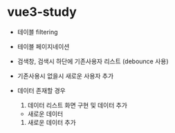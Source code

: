 # vue3-study

- 테이블 filtering
- 테이블 페이지네이션
- 검색창, 검색시 하단에 기존사용자 리스트 (debounce 사용)
- 기존사용시 없을시 새로운 사용자 추가

- 데이터 존재할 경우

  1. 데이터 리스트 화면 구현 및 데이터 추가

  - 새로운 데이터

  1. 새로운 데이터 추가

